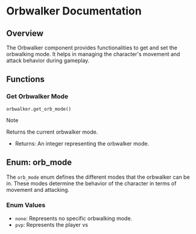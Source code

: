 # **Orbwalker Documentation**

## Overview
The Orbwalker component provides functionalities to get and set the orbwalking mode. It helps in managing the character's movement and attack behavior during gameplay.

## Functions

### Get Orbwalker Mode
`orbwalker.get_orb_mode()`

> [!NOTE]
> Returns the current orbwalker mode.
> - Returns: An integer representing the orbwalker mode.

## Enum: orb_mode
The `orb_mode` enum defines the different modes that the orbwalker can be in. These modes determine the behavior of the character in terms of movement and attacking.

### Enum Values
- `none`: Represents no specific orbwalking mode.
- `pvp`: Represents the player vs
